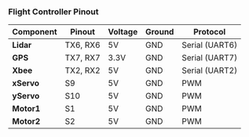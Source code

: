### Flight Controller Pinout

| Component | Pinout     | Voltage | Ground | Protocol       |
|-----------|------------|---------|--------|----------------|
| **Lidar** | TX6, RX6   | 5V      | GND    | Serial (UART6)  |
| **GPS**   | TX7, RX7   | 3.3V    | GND    | Serial (UART7)  |
| **Xbee**  | TX2, RX2   | 5V      | GND    | Serial (UART2)  |
| **xServo**| S9         | 5V      | GND    | PWM            |
| **yServo**| S10        | 5V      | GND    | PWM            |
| **Motor1**| S1         | 5V      | GND    | PWM            |
| **Motor2**| S2         | 5V      | GND    | PWM            |
